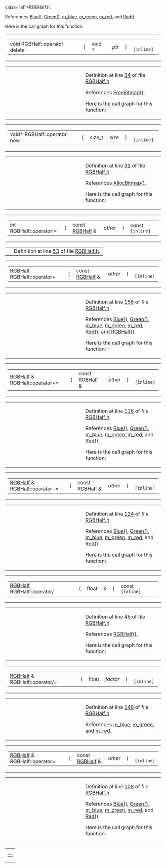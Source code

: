  class="el">RGBHalf.h</a>.</p>
<p>References <a href="RGBHalf_8h-source.md#l00057" class="el">Blue()</a>, <a href="RGBHalf_8h-source.md#l00056" class="el">Green()</a>, <a href="RGBHalf_8h-source.md#l00020" class="el">m_blue</a>, <a href="RGBHalf_8h-source.md#l00020" class="el">m_green</a>, <a href="RGBHalf_8h-source.md#l00020" class="el">m_red</a>, and <a href="RGBHalf_8h-source.md#l00055" class="el">Red()</a>.</p>
<p>Here is the call graph for this function:</p>
<span class="image placeholder" data-original-image-src="classRGBHalf_6584f4d395e1a5d74c16aeb039485c3a_cgraph.gif" data-original-image-title="" data-border="0" usemap="#classRGBHalf_6584f4d395e1a5d74c16aeb039485c3a_cgraph_map"></span></td>
</tr>
</tbody>
</table>

<span id="b2a90b0840ba0f087728d89d27353935" class="anchor"></span>

<table class="mdTable" data-cellpadding="2" data-cellspacing="0">
<colgroup>
<col style="width: 100%" />
</colgroup>
<tbody>
<tr>
<td class="mdRow"><table data-cellpadding="0" data-cellspacing="0" data-border="0">
<tbody>
<tr>
<td class="md" data-nowrap="" data-valign="top">void RGBHalf::operator delete</td>
<td class="md" data-valign="top">( </td>
<td class="md" data-nowrap="" data-valign="top">void * </td>
<td class="mdname1" data-valign="top" data-nowrap=""><em>ptr</em></td>
<td class="md" data-valign="top"> ) </td>
<td class="md" data-nowrap=""><code> [inline]</code></td>
</tr>
</tbody>
</table></td>
</tr>
</tbody>
</table>

<table data-cellspacing="5" data-cellpadding="0" data-border="0">
<colgroup>
<col style="width: 50%" />
<col style="width: 50%" />
</colgroup>
<tbody>
<tr>
<td> </td>
<td><p>Definition at line <a href="RGBHalf_8h-source.md#l00034" class="el">34</a> of file <a href="RGBHalf_8h-source.md" class="el">RGBHalf.h</a>.</p>
<p>References <a href="Allocate_8h.md#403ff1dad347d283554aa778bf94b6c5" class="el">FreeBitmap()</a>.</p>
<p>Here is the call graph for this function:</p>
<span class="image placeholder" data-original-image-src="classRGBHalf_b2a90b0840ba0f087728d89d27353935_cgraph.gif" data-original-image-title="" data-border="0" usemap="#classRGBHalf_b2a90b0840ba0f087728d89d27353935_cgraph_map"></span></td>
</tr>
</tbody>
</table>

<span id="650118fc0cd96c1cd00cb1243c5e3358" class="anchor"></span>

<table class="mdTable" data-cellpadding="2" data-cellspacing="0">
<colgroup>
<col style="width: 100%" />
</colgroup>
<tbody>
<tr>
<td class="mdRow"><table data-cellpadding="0" data-cellspacing="0" data-border="0">
<tbody>
<tr>
<td class="md" data-nowrap="" data-valign="top">void* RGBHalf::operator new</td>
<td class="md" data-valign="top">( </td>
<td class="md" data-nowrap="" data-valign="top">size_t </td>
<td class="mdname1" data-valign="top" data-nowrap=""><em>size</em></td>
<td class="md" data-valign="top"> ) </td>
<td class="md" data-nowrap=""><code> [inline]</code></td>
</tr>
</tbody>
</table></td>
</tr>
</tbody>
</table>

<table data-cellspacing="5" data-cellpadding="0" data-border="0">
<colgroup>
<col style="width: 50%" />
<col style="width: 50%" />
</colgroup>
<tbody>
<tr>
<td> </td>
<td><p>Definition at line <a href="RGBHalf_8h-source.md#l00032" class="el">32</a> of file <a href="RGBHalf_8h-source.md" class="el">RGBHalf.h</a>.</p>
<p>References <a href="Allocate_8h.md#6d40ba5dacc7357c74493239d46318a4" class="el">AllocBitmap()</a>.</p>
<p>Here is the call graph for this function:</p>
<span class="image placeholder" data-original-image-src="classRGBHalf_650118fc0cd96c1cd00cb1243c5e3358_cgraph.gif" data-original-image-title="" data-border="0" usemap="#classRGBHalf_650118fc0cd96c1cd00cb1243c5e3358_cgraph_map"></span></td>
</tr>
</tbody>
</table>

<span id="ac93b6385e1a314c30b4fd0feaa819c3" class="anchor"></span>

<table class="mdTable" data-cellpadding="2" data-cellspacing="0">
<colgroup>
<col style="width: 100%" />
</colgroup>
<tbody>
<tr>
<td class="mdRow"><table data-cellpadding="0" data-cellspacing="0" data-border="0">
<tbody>
<tr>
<td class="md" data-nowrap="" data-valign="top">int RGBHalf::operator!=</td>
<td class="md" data-valign="top">( </td>
<td class="md" data-nowrap="" data-valign="top">const <a href="classRGBHalf.md" class="el">RGBHalf</a> &amp; </td>
<td class="mdname1" data-valign="top" data-nowrap=""><em>other</em></td>
<td class="md" data-valign="top"> ) </td>
<td class="md" data-nowrap="">const<code> [inline]</code></td>
</tr>
</tbody>
</table></td>
</tr>
</tbody>
</table>

|  |  |
|----|----|
|   | Definition at line <a href="RGBHalf_8h-source.md#l00053" class="el">53</a> of file <a href="RGBHalf_8h-source.md" class="el">RGBHalf.h</a>. |

<span id="545b1ead29b51a0e91827b48970fad26" class="anchor"></span>

<table class="mdTable" data-cellpadding="2" data-cellspacing="0">
<colgroup>
<col style="width: 100%" />
</colgroup>
<tbody>
<tr>
<td class="mdRow"><table data-cellpadding="0" data-cellspacing="0" data-border="0">
<tbody>
<tr>
<td class="md" data-nowrap="" data-valign="top"><a href="classRGBHalf.md" class="el">RGBHalf</a> RGBHalf::operator+</td>
<td class="md" data-valign="top">( </td>
<td class="md" data-nowrap="" data-valign="top">const <a href="classRGBHalf.md" class="el">RGBHalf</a> &amp; </td>
<td class="mdname1" data-valign="top" data-nowrap=""><em>other</em></td>
<td class="md" data-valign="top"> ) </td>
<td class="md" data-nowrap=""><code> [inline]</code></td>
</tr>
</tbody>
</table></td>
</tr>
</tbody>
</table>

<table data-cellspacing="5" data-cellpadding="0" data-border="0">
<colgroup>
<col style="width: 50%" />
<col style="width: 50%" />
</colgroup>
<tbody>
<tr>
<td> </td>
<td><p>Definition at line <a href="RGBHalf_8h-source.md#l00156" class="el">156</a> of file <a href="RGBHalf_8h-source.md" class="el">RGBHalf.h</a>.</p>
<p>References <a href="RGBHalf_8h-source.md#l00057" class="el">Blue()</a>, <a href="RGBHalf_8h-source.md#l00056" class="el">Green()</a>, <a href="RGBHalf_8h-source.md#l00020" class="el">m_blue</a>, <a href="RGBHalf_8h-source.md#l00020" class="el">m_green</a>, <a href="RGBHalf_8h-source.md#l00020" class="el">m_red</a>, <a href="RGBHalf_8h-source.md#l00055" class="el">Red()</a>, and <a href="RGBHalf_8h-source.md#l00021" class="el">RGBHalf()</a>.</p>
<p>Here is the call graph for this function:</p>
<span class="image placeholder" data-original-image-src="classRGBHalf_545b1ead29b51a0e91827b48970fad26_cgraph.gif" data-original-image-title="" data-border="0" usemap="#classRGBHalf_545b1ead29b51a0e91827b48970fad26_cgraph_map"></span></td>
</tr>
</tbody>
</table>

<span id="6fc7897b9fa5a8e18ea3e5c33a878e1b" class="anchor"></span>

<table class="mdTable" data-cellpadding="2" data-cellspacing="0">
<colgroup>
<col style="width: 100%" />
</colgroup>
<tbody>
<tr>
<td class="mdRow"><table data-cellpadding="0" data-cellspacing="0" data-border="0">
<tbody>
<tr>
<td class="md" data-nowrap="" data-valign="top"><a href="classRGBHalf.md" class="el">RGBHalf</a> &amp; RGBHalf::operator+=</td>
<td class="md" data-valign="top">( </td>
<td class="md" data-nowrap="" data-valign="top">const <a href="classRGBHalf.md" class="el">RGBHalf</a> &amp; </td>
<td class="mdname1" data-valign="top" data-nowrap=""><em>other</em></td>
<td class="md" data-valign="top"> ) </td>
<td class="md" data-nowrap=""><code> [inline]</code></td>
</tr>
</tbody>
</table></td>
</tr>
</tbody>
</table>

<table data-cellspacing="5" data-cellpadding="0" data-border="0">
<colgroup>
<col style="width: 50%" />
<col style="width: 50%" />
</colgroup>
<tbody>
<tr>
<td> </td>
<td><p>Definition at line <a href="RGBHalf_8h-source.md#l00116" class="el">116</a> of file <a href="RGBHalf_8h-source.md" class="el">RGBHalf.h</a>.</p>
<p>References <a href="RGBHalf_8h-source.md#l00057" class="el">Blue()</a>, <a href="RGBHalf_8h-source.md#l00056" class="el">Green()</a>, <a href="RGBHalf_8h-source.md#l00020" class="el">m_blue</a>, <a href="RGBHalf_8h-source.md#l00020" class="el">m_green</a>, <a href="RGBHalf_8h-source.md#l00020" class="el">m_red</a>, and <a href="RGBHalf_8h-source.md#l00055" class="el">Red()</a>.</p>
<p>Here is the call graph for this function:</p>
<span class="image placeholder" data-original-image-src="classRGBHalf_6fc7897b9fa5a8e18ea3e5c33a878e1b_cgraph.gif" data-original-image-title="" data-border="0" usemap="#classRGBHalf_6fc7897b9fa5a8e18ea3e5c33a878e1b_cgraph_map"></span></td>
</tr>
</tbody>
</table>

<span id="1360fcb727c1725e5b1e825527eb8e3e" class="anchor"></span>

<table class="mdTable" data-cellpadding="2" data-cellspacing="0">
<colgroup>
<col style="width: 100%" />
</colgroup>
<tbody>
<tr>
<td class="mdRow"><table data-cellpadding="0" data-cellspacing="0" data-border="0">
<tbody>
<tr>
<td class="md" data-nowrap="" data-valign="top"><a href="classRGBHalf.md" class="el">RGBHalf</a> &amp; RGBHalf::operator-=</td>
<td class="md" data-valign="top">( </td>
<td class="md" data-nowrap="" data-valign="top">const <a href="classRGBHalf.md" class="el">RGBHalf</a> &amp; </td>
<td class="mdname1" data-valign="top" data-nowrap=""><em>other</em></td>
<td class="md" data-valign="top"> ) </td>
<td class="md" data-nowrap=""><code> [inline]</code></td>
</tr>
</tbody>
</table></td>
</tr>
</tbody>
</table>

<table data-cellspacing="5" data-cellpadding="0" data-border="0">
<colgroup>
<col style="width: 50%" />
<col style="width: 50%" />
</colgroup>
<tbody>
<tr>
<td> </td>
<td><p>Definition at line <a href="RGBHalf_8h-source.md#l00124" class="el">124</a> of file <a href="RGBHalf_8h-source.md" class="el">RGBHalf.h</a>.</p>
<p>References <a href="RGBHalf_8h-source.md#l00057" class="el">Blue()</a>, <a href="RGBHalf_8h-source.md#l00056" class="el">Green()</a>, <a href="RGBHalf_8h-source.md#l00020" class="el">m_blue</a>, <a href="RGBHalf_8h-source.md#l00020" class="el">m_green</a>, <a href="RGBHalf_8h-source.md#l00020" class="el">m_red</a>, and <a href="RGBHalf_8h-source.md#l00055" class="el">Red()</a>.</p>
<p>Here is the call graph for this function:</p>
<span class="image placeholder" data-original-image-src="classRGBHalf_1360fcb727c1725e5b1e825527eb8e3e_cgraph.gif" data-original-image-title="" data-border="0" usemap="#classRGBHalf_1360fcb727c1725e5b1e825527eb8e3e_cgraph_map"></span></td>
</tr>
</tbody>
</table>

<span id="8065ae7d73190317054dd66edd2cccd3" class="anchor"></span>

<table class="mdTable" data-cellpadding="2" data-cellspacing="0">
<colgroup>
<col style="width: 100%" />
</colgroup>
<tbody>
<tr>
<td class="mdRow"><table data-cellpadding="0" data-cellspacing="0" data-border="0">
<tbody>
<tr>
<td class="md" data-nowrap="" data-valign="top"><a href="classRGBHalf.md" class="el">RGBHalf</a> RGBHalf::operator/</td>
<td class="md" data-valign="top">( </td>
<td class="md" data-nowrap="" data-valign="top">float </td>
<td class="mdname1" data-valign="top" data-nowrap=""><em>s</em></td>
<td class="md" data-valign="top"> ) </td>
<td class="md" data-nowrap="">const<code> [inline]</code></td>
</tr>
</tbody>
</table></td>
</tr>
</tbody>
</table>

<table data-cellspacing="5" data-cellpadding="0" data-border="0">
<colgroup>
<col style="width: 50%" />
<col style="width: 50%" />
</colgroup>
<tbody>
<tr>
<td> </td>
<td><p>Definition at line <a href="RGBHalf_8h-source.md#l00045" class="el">45</a> of file <a href="RGBHalf_8h-source.md" class="el">RGBHalf.h</a>.</p>
<p>References <a href="RGBHalf_8h-source.md#l00021" class="el">RGBHalf()</a>.</p>
<p>Here is the call graph for this function:</p>
<span class="image placeholder" data-original-image-src="classRGBHalf_8065ae7d73190317054dd66edd2cccd3_cgraph.gif" data-original-image-title="" data-border="0" usemap="#classRGBHalf_8065ae7d73190317054dd66edd2cccd3_cgraph_map"></span></td>
</tr>
</tbody>
</table>

<span id="cb95e4f907fb23bc743102e9e1be687f" class="anchor"></span>

<table class="mdTable" data-cellpadding="2" data-cellspacing="0">
<colgroup>
<col style="width: 100%" />
</colgroup>
<tbody>
<tr>
<td class="mdRow"><table data-cellpadding="0" data-cellspacing="0" data-border="0">
<tbody>
<tr>
<td class="md" data-nowrap="" data-valign="top"><a href="classRGBHalf.md" class="el">RGBHalf</a> &amp; RGBHalf::operator/=</td>
<td class="md" data-valign="top">( </td>
<td class="md" data-nowrap="" data-valign="top">float </td>
<td class="mdname1" data-valign="top" data-nowrap=""><em>factor</em></td>
<td class="md" data-valign="top"> ) </td>
<td class="md" data-nowrap=""><code> [inline]</code></td>
</tr>
</tbody>
</table></td>
</tr>
</tbody>
</table>

<table data-cellspacing="5" data-cellpadding="0" data-border="0">
<colgroup>
<col style="width: 50%" />
<col style="width: 50%" />
</colgroup>
<tbody>
<tr>
<td> </td>
<td><p>Definition at line <a href="RGBHalf_8h-source.md#l00148" class="el">148</a> of file <a href="RGBHalf_8h-source.md" class="el">RGBHalf.h</a>.</p>
<p>References <a href="RGBHalf_8h-source.md#l00020" class="el">m_blue</a>, <a href="RGBHalf_8h-source.md#l00020" class="el">m_green</a>, and <a href="RGBHalf_8h-source.md#l00020" class="el">m_red</a>.</p></td>
</tr>
</tbody>
</table>

<span id="2a5423cbcfcd2e6c70ffb552433f7ffe" class="anchor"></span>

<table class="mdTable" data-cellpadding="2" data-cellspacing="0">
<colgroup>
<col style="width: 100%" />
</colgroup>
<tbody>
<tr>
<td class="mdRow"><table data-cellpadding="0" data-cellspacing="0" data-border="0">
<tbody>
<tr>
<td class="md" data-nowrap="" data-valign="top"><a href="classRGBHalf.md" class="el">RGBHalf</a> &amp; RGBHalf::operator=</td>
<td class="md" data-valign="top">( </td>
<td class="md" data-nowrap="" data-valign="top">const <a href="classRGBHalf.md" class="el">RGBHalf</a> &amp; </td>
<td class="mdname1" data-valign="top" data-nowrap=""><em>other</em></td>
<td class="md" data-valign="top"> ) </td>
<td class="md" data-nowrap=""><code> [inline]</code></td>
</tr>
</tbody>
</table></td>
</tr>
</tbody>
</table>

<table data-cellspacing="5" data-cellpadding="0" data-border="0">
<colgroup>
<col style="width: 50%" />
<col style="width: 50%" />
</colgroup>
<tbody>
<tr>
<td> </td>
<td><p>Definition at line <a href="RGBHalf_8h-source.md#l00108" class="el">108</a> of file <a href="RGBHalf_8h-source.md" class="el">RGBHalf.h</a>.</p>
<p>References <a href="RGBHalf_8h-source.md#l00057" class="el">Blue()</a>, <a href="RGBHalf_8h-source.md#l00056" class="el">Green()</a>, <a href="RGBHalf_8h-source.md#l00020" class="el">m_blue</a>, <a href="RGBHalf_8h-source.md#l00020" class="el">m_green</a>, <a href="RGBHalf_8h-source.md#l00020" class="el">m_red</a>, and <a href="RGBHalf_8h-source.md#l00055" class="el">Red()</a>.</p>
<p>Here is the call graph for this function:</p>
<span class="image placeholder" data-original-image-src="classRGBHalf_2a5423cbcfcd2e6c70ffb552433f7ffe_cgraph.gif" data-original-image-title="" data-border="0" usemap="#classRGBHalf_2a5423cbcfcd2e6c70ffb552433f7ffe_cgraph_map"></span></td>
</tr>
</tbody>
</table>

<span id="ce5136531f4af6926355b894209dcb65" class="anchor"></span>

<table class="mdTable" data-cellpadding="2" data-cellspacing="0">
<colgroup>
<col style="width: 100%" />
</colgroup>
<tbody>
<tr>
<td class="mdRow"><table data-cellpadding="0" data-cellspacing="0" data-border="0">
<tbody>
<tr>
<td class="md" data-nowrap="" 